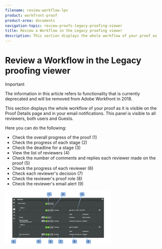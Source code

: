 ```yaml
---
filename: review-workflow-lpv
product: workfront-proof
product-area: documents
navigation-topic: review-proofs-legacy-proofing-viewer
title: Review a Workflow in the Legacy proofing viewer
description: This section displays the whole workflow of your proof as it is visible on the Proof Details page and in your email notifications. This panel is visible to all reviewers, both users and Guests.
---
```


# Review a Workflow in the Legacy proofing viewer

>[!IMPORTANT]
>
>The information in this article refers to functionality that is currently deprecated and will be removed from Adobe Workfront in 2018.

This section displays the whole workflow of your proof as it is visible on the Proof Details page and in your email notifications. This panel is visible to all reviewers, both users and Guests.

Here you can do the following:

* Check the overall progress of the proof (1)
* Check the progress of each stage (2)
* Check the deadline for a stage (3)
* View the list of reviewers (4)
* Check the number of comments and replies each reviewer made on the proof (5)
* Check the progress of each reviewer (6)
* Check each reviewer's decision (7)
* Check the reviewer's proof role (8)
* Check the reviewer's email alert (9)

![Workflow_panel.png](assets/workflow-panel-350x180.png)

